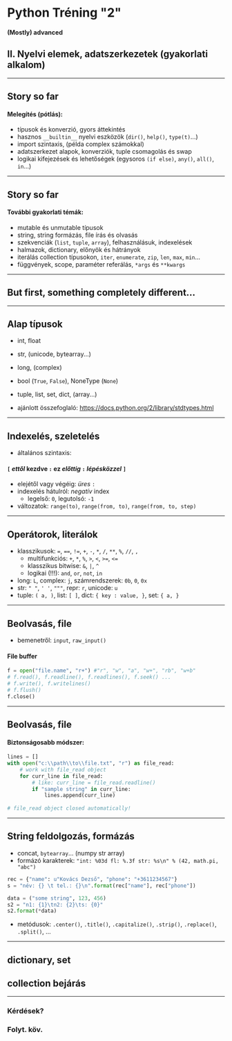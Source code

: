 <!-- $theme: gaia -->
<!-- page_number: false -->
<!-- footer: Péter Handbauer, version: 10/04 -->
<!-- $size: a1 -->


Python Tréning "2"
==============================

#### (Mostly) advanced

## II. Nyelvi elemek, adatszerkezetek (gyakorlati alkalom)

---
<!-- footer: Python tréning "2", II. Nyelvi elemek, adatszerkezetek (gy) -->

## Story so far

#### Melegítés (pótlás):
 - típusok és konverzió, gyors áttekintés
 - hasznos `__builtin__` nyelvi eszközök (`dir()`, `help()`, `type(t)`...)
 - import szintaxis, (példa complex számokkal)
 - adatszerkezet alapok, konverziók, tuple csomagolás és swap
 - logikai kifejezések és lehetőségek (egysoros `(if else)`, `any()`, `all()`, `in`...)

---

## Story so far

#### További gyakorlati témák:
 - mutable és unmutable típusok
 - string, string formázás, file írás és olvasás
 - szekvenciák (`list`, `tuple`, `array`), felhasználásuk, indexelések
 - halmazok, dictionary, előnyök és hátrányok
 - iterálás collection típusokon, `iter`, `enumerate`, `zip`, `len`, `max`, `min`...
 - függvények, scope, paraméter referálás, `*args` és `**kwargs`

---

## But first, something completely different...

---

## Alap típusok

 - int, float
 - str, (unicode, bytearray...)
 - long, (complex)
 - bool (`True`, `False`), NoneType (`None`)

 - tuple, list, set, dict, (array...)

 - ajánlott összefoglaló: https://docs.python.org/2/library/stdtypes.html

---

## Indexelés, szeletelés

 - általános szintaxis:

#### `[` *ettől* kezdve `:` ez *előttig* `:` _lépésközzel_ `]`

 - elejétől vagy végéig: _üres_ `:`
 - indexelés hátulról: _negatív_ index
    - legelső: `0`, legutolsó: `-1`
 - változatok: `range(to)`, `range(from, to)`, `range(from, to, step)`

---

## Operátorok, literálok

 - klasszikusok: `=`, `==`, `!=`, `+`, `-`, `*`, `/`, `**`, `%`, `//`, `,`
    - multifunkciós: `+`, `*`, `%`, `>`, `<`, `>=`, `<=`
    - klasszikus bitwise: `&`, `|`, `^`
    - logikai (!!!): `and`, `or`, `not`, `in`
 - long: `L`, complex: `j`, számrendszerek: `0b`, `0`, `0x`
 - str: `" "`, `' '`, `"""`, repr: `r`, unicode: `u`
 - tuple: `( a, )`, list: `[ ]`, dict: `{ key : value, }`, set: `{ a, }`

---

## Beolvasás, file

 - bemenetről: `input`, `raw_input()`

#### File buffer
```python
f = open("file.name", "r+") #"r", "w", "a", "w+", "rb", "w+b"
# f.read(), f.readline(), f.readlines(), f.seek() ...
# f.write(), f.writelines()
# f.flush()
f.close()
```

---

## Beolvasás, file

#### Biztonságosabb módszer:
```python
lines = []
with open("c:\\path\\to\\file.txt", "r") as file_read:
    # work with file_read object
    for curr_line in file_read:
        # like: curr_line = file_read.readline()
        if "sample string" in curr_line:
            lines.append(curr_line)
        
# file_read object closed automatically!
```

---

## String feldolgozás, formázás

 - concat, `bytearray`... (numpy str array)
 - formázó karakterek:
`"int: %03d fl: %.3f str: %s\n" % (42, math.pi, "abc")`
```python
rec = {"name": u"Kovács Dezső", "phone": "+3611234567"}
s = "név: {} \t tel.: {}\n".format(rec["name"], rec["phone"])

data = ("some string", 123, 456)
s2 = "n1: {1}\tn2: {2}\ts: {0}"
s2.format(*data)
```
 - metódusok: `.center()`, `.title()`, `.capitalize()`, `.strip()`, `.replace()`, `.split()`, ...

---

## dictionary, set

## collection bejárás

---

### Kérdések?

### Folyt. köv.
